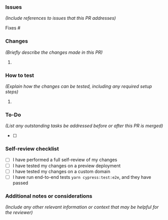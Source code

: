 ### Issues
*_(Include references to issues that this PR addresses)_*

Fixes #

### Changes 
*_(Briefly describe the changes made in this PR)_*

1. 

### How to test
*_(Explain how the changes can be tested, including any required setup steps)_*

1. 

### To-Do
*_(List any outstanding tasks be addressed before or after this PR is merged)_*

- [ ] 


### Self-review checklist
- [ ] I have performed a full self-review of my changes
- [ ] I have tested my changes on a preview deployment
- [ ] I have tested my changes on a custom domain
- [ ] I have run end-to-end tests `yarn cypress:test:e2e`, and they have passed

### Additional notes or considerations
*_(Include any other relevant information or context that may be helpful for the reviewer)_*


